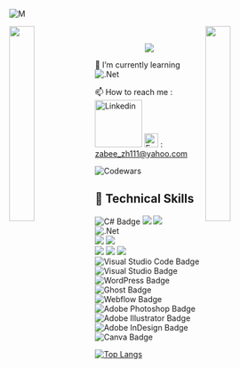 ![M](https://github.com/user-attachments/assets/0cbf2154-f0b3-49dd-bd16-9bc0a7d80402)

<img align="left" src="https://user-images.githubusercontent.com/65187002/144930161-2f783401-8d27-4fdf-a2f7-cc0ba32f1f1f.gif" width="30%" style="display:inline;"><img align="right" src="https://user-images.githubusercontent.com/65187002/144930161-2f783401-8d27-4fdf-a2f7-cc0ba32f1f1f.gif" width="30%" style="display:inline;">
<br>
<p align="center">
    <img src="https://readme-typing-svg.herokuapp.com/?lines=Welcome+to+my+profile!&font=Fira%20Code&color=%23D62F79&center=true&width=280&height=50">
</p>


🌱 I’m currently learning ![.Net](https://img.shields.io/badge/.NET-5C2D91?style=for-the-badge&logo=.net&logoColor=white)

📫 How to reach me : [<img src="https://github.com/user-attachments/assets/eeea2968-485c-4532-bc1c-90c0d3a01690" alt="Linkedin" width="85">](https://www.linkedin.com/in/M-ZABIULLAH/)   <img src="https://github.com/user-attachments/assets/829b6a27-a984-4909-acb9-a92784793b0b" alt="Email" width="25"> : zabee_zh111@yahoo.com

 
  ![Codewars](https://www.codewars.com/users/M-ZABIULLAH/badges/large)



  ## 💼 Technical Skills

![C# Badge](https://img.shields.io/badge/Code-C%23-informational?style=flat&logo=csharp&color=239120)
![](https://img.shields.io/badge/Code-HTML5-informational?style=flat&logo=HTML5&color=E34F26)
![](https://img.shields.io/badge/Code-SQLite-informational?style=flat&logo=SQLite&color=003B57)
</br>
![.Net](https://img.shields.io/badge/.NET-5C2D91?style=for-the-badge&logo=.net&logoColor=white)
</br>
![](https://img.shields.io/badge/Style-Bootstrap-informational?style=flat&logo=Bootstrap&color=7952B3)
![](https://img.shields.io/badge/Style-CSS3-informational?style=flat&logo=CSS3&color=1572B6)
</br>
![](https://img.shields.io/badge/Tools-Figma-informational?style=flat&logo=Figma&color=F24E1E)
![](https://img.shields.io/badge/Tools-Git-informational?style=flat&logo=Git&color=F05032)
![](https://img.shields.io/badge/Tools-GitHub-informational?style=flat&logo=GitHub&color=181717)
![Visual Studio Code Badge](https://img.shields.io/badge/Editor-VS%20Code-blue?style=flat&logo=visualstudiocode&logoColor=white)
![Visual Studio Badge](https://img.shields.io/badge/IDE-Visual%20Studio-purple?style=flat&logo=visualstudio&logoColor=white)
</br>
![WordPress Badge](https://img.shields.io/badge/CMS-WordPress-blue?style=flat&logo=wordpress&logoColor=white)
![Ghost Badge](https://img.shields.io/badge/CMS-Ghost-000000?style=flat&logo=ghost&logoColor=white)
![Webflow Badge](https://img.shields.io/badge/CMS-Webflow-purple?style=flat&logo=webflow&logoColor=white)
</br>
![Adobe Photoshop Badge](https://img.shields.io/badge/Design-Photoshop-31A8FF?style=flat&logo=adobephotoshop&logoColor=white)
![Adobe Illustrator Badge](https://img.shields.io/badge/Design-Illustrator-FF9A00?style=flat&logo=adobeillustrator&logoColor=white)
![Adobe InDesign Badge](https://img.shields.io/badge/Design-InDesign-FF3366?style=flat&logo=adobeindesign&logoColor=white)
![Canva Badge](https://img.shields.io/badge/Design-Canva-00C4CC?style=flat&logo=canva&logoColor=white)

[![Top Langs](https://github-readme-stats.vercel.app/api/top-langs/?username=M-ZABIULLAH&layout=compact)](https://github.com/M-ZABIULLAH)


<!---
M-ZABIULLAH/M-ZABIULLAH is a ✨ special ✨ repository because its `README.md` (this file) appears on your GitHub profile.
You can click the Preview link to take a look at your changes.

